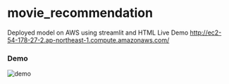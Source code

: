 # movie_recommendation
 
Deployed model on AWS using streamlit and HTML
Live Demo http://ec2-54-178-27-2.ap-northeast-1.compute.amazonaws.com/
### Demo
![demo](https://user-images.githubusercontent.com/90147485/205139418-27d0b1cc-7cec-437c-bd25-059832f776b6.gif)
